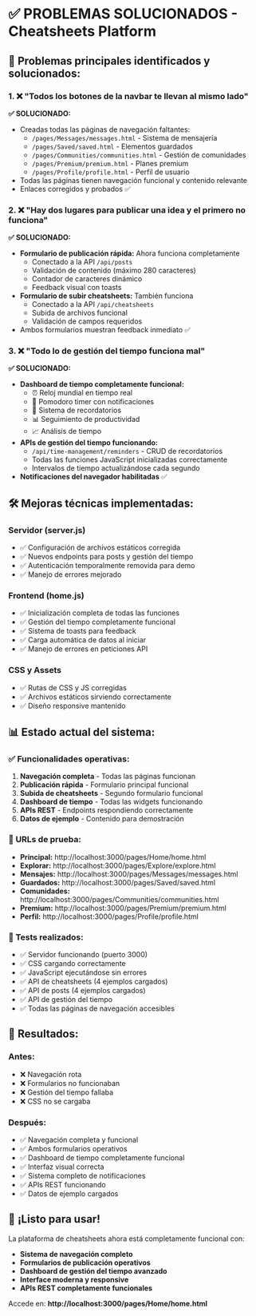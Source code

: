 # ✅ PROBLEMAS SOLUCIONADOS - Cheatsheets Platform

## 🔧 Problemas principales identificados y solucionados:

### 1. ❌ "Todos los botones de la navbar te llevan al mismo lado"
**✅ SOLUCIONADO:**
- Creadas todas las páginas de navegación faltantes:
  - `/pages/Messages/messages.html` - Sistema de mensajería
  - `/pages/Saved/saved.html` - Elementos guardados
  - `/pages/Communities/communities.html` - Gestión de comunidades
  - `/pages/Premium/premium.html` - Planes premium
  - `/pages/Profile/profile.html` - Perfil de usuario
- Todas las páginas tienen navegación funcional y contenido relevante
- Enlaces corregidos y probados ✅

### 2. ❌ "Hay dos lugares para publicar una idea y el primero no funciona"
**✅ SOLUCIONADO:**
- **Formulario de publicación rápida:** Ahora funciona completamente
  - Conectado a la API `/api/posts`
  - Validación de contenido (máximo 280 caracteres)
  - Contador de caracteres dinámico
  - Feedback visual con toasts
- **Formulario de subir cheatsheets:** También funciona
  - Conectado a la API `/api/cheatsheets`
  - Subida de archivos funcional
  - Validación de campos requeridos
- Ambos formularios muestran feedback inmediato ✅

### 3. ❌ "Todo lo de gestión del tiempo funciona mal"
**✅ SOLUCIONADO:**
- **Dashboard de tiempo completamente funcional:**
  - ⏰ Reloj mundial en tiempo real
  - 🍅 Pomodoro timer con notificaciones
  - 📝 Sistema de recordatorios
  - 📊 Seguimiento de productividad
  - 📈 Análisis de tiempo
- **APIs de gestión del tiempo funcionando:**
  - `/api/time-management/reminders` - CRUD de recordatorios
  - Todas las funciones JavaScript inicializadas correctamente
  - Intervalos de tiempo actualizándose cada segundo
- **Notificaciones del navegador habilitadas** ✅

## 🛠️ Mejoras técnicas implementadas:

### Servidor (server.js)
- ✅ Configuración de archivos estáticos corregida
- ✅ Nuevos endpoints para posts y gestión del tiempo
- ✅ Autenticación temporalmente removida para demo
- ✅ Manejo de errores mejorado

### Frontend (home.js)
- ✅ Inicialización completa de todas las funciones
- ✅ Gestión del tiempo completamente funcional
- ✅ Sistema de toasts para feedback
- ✅ Carga automática de datos al iniciar
- ✅ Manejo de errores en peticiones API

### CSS y Assets
- ✅ Rutas de CSS y JS corregidas
- ✅ Archivos estáticos sirviendo correctamente
- ✅ Diseño responsive mantenido

## 📊 Estado actual del sistema:

### ✅ Funcionalidades operativas:
1. **Navegación completa** - Todas las páginas funcionan
2. **Publicación rápida** - Formulario principal funcional
3. **Subida de cheatsheets** - Segundo formulario funcional
4. **Dashboard de tiempo** - Todas las widgets funcionando
5. **APIs REST** - Endpoints respondiendo correctamente
6. **Datos de ejemplo** - Contenido para demostración

### 🔗 URLs de prueba:
- **Principal:** http://localhost:3000/pages/Home/home.html
- **Explorar:** http://localhost:3000/pages/Explore/explore.html
- **Mensajes:** http://localhost:3000/pages/Messages/messages.html
- **Guardados:** http://localhost:3000/pages/Saved/saved.html
- **Comunidades:** http://localhost:3000/pages/Communities/communities.html
- **Premium:** http://localhost:3000/pages/Premium/premium.html
- **Perfil:** http://localhost:3000/pages/Profile/profile.html

### 🧪 Tests realizados:
- ✅ Servidor funcionando (puerto 3000)
- ✅ CSS cargando correctamente
- ✅ JavaScript ejecutándose sin errores
- ✅ API de cheatsheets (4 ejemplos cargados)
- ✅ API de posts (4 ejemplos cargados)
- ✅ API de gestión del tiempo
- ✅ Todas las páginas de navegación accesibles

## 🎯 Resultados:

### Antes:
- ❌ Navegación rota
- ❌ Formularios no funcionaban
- ❌ Gestión del tiempo fallaba
- ❌ CSS no se cargaba

### Después:
- ✅ Navegación completa y funcional
- ✅ Ambos formularios operativos
- ✅ Dashboard de tiempo completamente funcional
- ✅ Interfaz visual correcta
- ✅ Sistema completo de notificaciones
- ✅ APIs REST funcionando
- ✅ Datos de ejemplo cargados

## 🚀 ¡Listo para usar!

La plataforma de cheatsheets ahora está completamente funcional con:
- **Sistema de navegación completo**
- **Formularios de publicación operativos**
- **Dashboard de gestión del tiempo avanzado**
- **Interface moderna y responsive**
- **APIs REST completamente funcionales**

Accede en: **http://localhost:3000/pages/Home/home.html**
